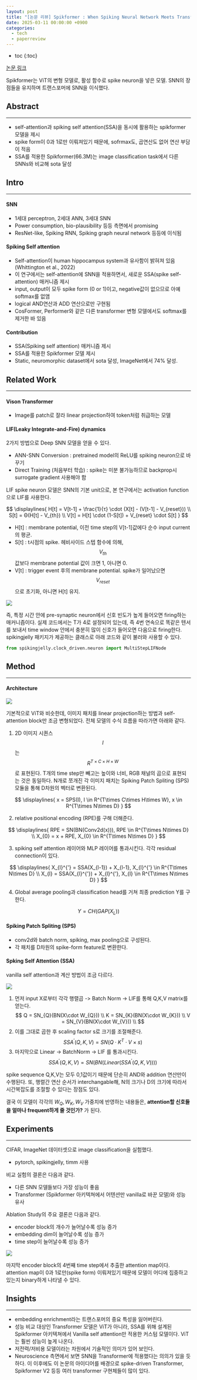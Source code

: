 ```yaml
---
layout: post
title: "[논문 리뷰] Spikformer : When Spiking Neural Network Meets Transformer"
date: 2025-03-11 00:00:00 +0900
categories: 
  - tech
  - paperreview  
---
```


* toc
{:toc}

[논문 링크](https://arxiv.org/abs/2209.15425)

Spikformer는 ViT의 변형 모델로, 활성 함수로 spike neuron을 넣은 모델. 
SNN의 장점들을 유지하며 트랜스포머에 SNN을 이식했다.

## Abstract
---
- self-attention과 spiking self attention(SSA)을 동시에 활용하는 spikformer 모델을 제시
- spike form이 0과 1로만 이뤄져있기 때문에, sofrmax도, 곱연산도 없어 연산 부담이 적음
- SSA를 적용한 Spikformer(66.3M)는 image classification task에서 다른 SNNs와 비교해 sota 달성


## Intro
---
#### SNN
- 1세대 perceptron, 2세대 ANN, 3세대 SNN
- Power consumption, bio-plausibility 등등 측면에서 promising
- ResNet-like, Spiking RNN, Spiking graph neural network 등등에 이식됨

#### Spiking Self attention 
- Self-attention이 human hippocampus system과 유사함이 밝혀져 있음 (Whittington et al., 2022)
- 이 연구에서는 self-attention에 SNN을 적용하면서, 새로운 SSA(spike self-attention) 매커니즘 제시
- input, output이 모두 spike form (0 or 1)이고, negative값이 없으므로 아예 softmax를 없앰
- logical AND연산과 ADD 연산으로만 구현됨
- CosFormer, Performer와 같은 다른 transformer 변형 모델에서도 softmax를 제거한 바 있음

#### Contribution
- SSA(Spiking self attention) 매커니즘 제시
- SSA를 적용한 Spikformer 모델 제시
- Static, neuromorphic dataset에서 sota 달성, ImageNet에서 74% 달성.


## Related Work
---
#### Vison Transformer
- Image를 patch로 잘라 linear projection하여 token처럼 취급하는 모델

#### LIF(Leaky Integrate-and-Fire) dynamics
2가지 방법으로 Deep SNN 모델을 얻을 수 있다.  
- ANN-SNN Conversion : pretrained model의 ReLU를 spiking neuron으로 바꾸기
- Direct Training (처음부터 학습) : spike는 미분 불가능하므로 backprop시 surrogate gradient 사용해야 함

LIF spike neuron 모델은 SNN의 기본 unit으로, 본 연구에서는 activation function으로 LIF를 사용한다.


$$
\displaylines{
H[t] = V[t-1] + \frac{1}{τ} \cdot (X[t] - (V[t-1] - V_{reset})) \\
S[t] = Θ(H[t] - V_{th}) \\
V[t] = H[t] \cdot (1-S[t]) + V_{reset} \cdot S[t]
}
$$

- H\[t] : membrane potential, 이전 time step의 V\[t-1]값에다 순수 input current의 평균.
- S\[t] : t시점의 spike. 헤비사이드 스텝 함수에 의해, $$V_{th}$$ 값보다 membrane potential 값이 크면 1, 아니면 0.
- V\[t] : trigger event 후의 membrane potential. spike가 일어났으면 $$V_{reset}$$으로 초기화, 아니면 H\[t] 유지.

![](https://axqxbktknqat.objectstorage.ap-chuncheon-1.oci.customer-oci.com/p/x3c6dl2qfNZsDPc-JZrqIhRn3xzFhMvEz_7wHM1FFXpkxE8_wMXctQZCts4NVm76/n/axqxbktknqat/b/image_bucket/o/blog/paper/8_1.gif)

즉, 특정 시간 안에 pre-synaptic neuron에서 신호 빈도가 높게 들어오면 firing하는 매커니즘이다. 
실제 코드에서는 T가 4로 설정되어 있는데, 즉 4번 연속으로 똑같은 텐서를 보내서 time window 안에서 충분히 많이 신호가 들어오면 다음으로 firing한다.
spikingjelly 패키지가 제공하는 클래스로 아래 코드와 같이 불러와 사용할 수 있다. 

```python
from spikingjelly.clock_driven.neuron import MultiStepLIFNode
``` 



## Method
---

#### Architecture

![](https://axqxbktknqat.objectstorage.ap-chuncheon-1.oci.customer-oci.com/p/x3c6dl2qfNZsDPc-JZrqIhRn3xzFhMvEz_7wHM1FFXpkxE8_wMXctQZCts4NVm76/n/axqxbktknqat/b/image_bucket/o/blog/paper/8_2.png)

기본적으로 ViT와 비슷한데, 이미지 패치를 linear projection하는 방법과 self-attention block만 조금 변형되었다. 
전체 모델의 수식 흐름을 따라가면 아래와 같다.

1. 2D 이미지 시퀀스 $$I$$는 $$R^{T \times C \times H \times W}$$  로 표현된다. T개의 time step만 빼고는 높이와 너비, RGB 채널의 곱으로 표현되는 것은 동일하다. N개로 쪼개진 각 이미지 패치는 Spiking Patch Spliting (SPS) 모듈을 통해 D차원의 벡터로 변환된다.

$$
\displaylines{
x = SPS(I), I \in R^{T\times C\times H\times W}, x \in R^{T\times N\times D}
}
$$

2. relative positional encoding (RPE)를 구해 더해준다. 

$$
\displaylines{
RPE = SN(BN(Conv2d(x))), RPE \in R^{T\times N\times D} \\ 
X_{0} = x + RPE, X_{0} \in R^{T\times N\times D}
}
$$

3. spiking self attention 레이어와 MLP 레이어를 통과시킨다. 각각 residual connection이 있다.

$$
\displaylines{
X_{l}^{'} = SSA(X_{l-1}) + X_{l-1}, X_{l}^{'} \in R^{T\times N\times D} \\
X_{l} = SSA(X_{l}^{'}) + X_{l}^{'}, X_{l} \in R^{T\times N\times D} 
}
$$

4. Global average pooling과 classification head를 거쳐 최종 prediction Y를 구한다.

$$
Y = CH(GAP(X_{L}))
$$

#### Spiking Patch Spliting (SPS)
- conv2d와 batch norm, spiking, max pooling으로 구성된다.
- 각 패치를 D차원의 spike-form feature로 변환한다.

#### Spking Self Attention (SSA)
vanilla self attention과 계산 방법이 조금 다르다.

![](https://axqxbktknqat.objectstorage.ap-chuncheon-1.oci.customer-oci.com/p/x3c6dl2qfNZsDPc-JZrqIhRn3xzFhMvEz_7wHM1FFXpkxE8_wMXctQZCts4NVm76/n/axqxbktknqat/b/image_bucket/o/blog/paper/8_3.png)

1) 먼저 input X로부터 각각 행렬곱 -> Batch Norm -> LIF를 통해 Q,K,V matrix를 얻는다.
$$
Q = SN_{Q}(BN(X\cdot W_{Q})) \\
K = SN_{K}(BN(X\cdot W_{K})) \\
V = SN_{V}(BN(X\cdot W_{V})) \\
$$
2) 이를 그대로 곱한 후 scaling factor s로 크기를 조절해준다.
$$
SSA^{'}(Q,K,V) = SN(Q\cdot K^{T}\cdot V \times s)
$$
3) 마지막으로 Linear -> BatchNorm -> LIF 를 통과시킨다.
$$
SSA^{'}(Q,K,V) = SN(BN(Linear(SSA^{'}(Q,K,V))))
$$

spike sequence Q,K,V는 모두 0,1값이기 때문에 단순히 AND와 addition 연산만이 수행된다. 또, 행렬간 연산 순서가 interchangable해, N의 크기나 D의 크기에 따라서 시간복잡도를 조절할 수 있다는 장점도 있다.

결국 이 모델이 각각의 $W_{Q}, W_{K}, W_{V}$ 가중치에 반영하는 내용들은, **attention할 신호들을 얼마나 frequent하게 줄 것인가?** 가 된다.


## Experiments
---
CIFAR, ImageNet 데이터셋으로 image classification을 실험했다. 
- pytorch, spikingjelly, timm 사용

비교 실험의 결론은 다음과 같다.
- 다른 SNN 모델들보다 가장 성능이 좋음
- Transformer (Spikformer 아키텍쳐에서 어텐션만 vanilla로 바꾼 모델)와 성능 유사

Ablation Study의 주요 결론은 다음과 같다.
- encoder block의 개수가 늘어날수록 성능 증가
- embedding dim이 늘어날수록 성능 증가
- time step이 늘어날수록 성능 증가


![](https://axqxbktknqat.objectstorage.ap-chuncheon-1.oci.customer-oci.com/p/x3c6dl2qfNZsDPc-JZrqIhRn3xzFhMvEz_7wHM1FFXpkxE8_wMXctQZCts4NVm76/n/axqxbktknqat/b/image_bucket/o/blog/paper/8_4.png)

마지막 encoder block의 4번째 time step에서 추출한 attention map이다. attention map이 0과 1로만(spike form) 이뤄져있기 때문에 모델이 어디에 집중하고 있는지 binary하게 나타낼 수 있다. 


## Insights
---
- embedding enrichment라는 트랜스포머의 중요 특성을 잃어버린다.
- 성능 비교 대상인 Transformer 모델은 ViT가 아니라, SSA를 위해 설계된 Spikformer 아키텍쳐에서 Vanilla self attention만 적용한 커스텀 모델이다. ViT는 훨씬 성능이 높게 나온다. 
- 저전력/저비용 모델이라는 차원에서 기술적인 의미가 있어 보인다.
- Neuroscience 측면에서 보면 SNN을 Transformer에 적용했다는 의의가 있을 듯 하다. 이 이후에도 이 논문의 아이디어를 배경으로 spike-driven Transformer, Spikformer V2 등등 여러 transformer 구현체들이 많이 있다.